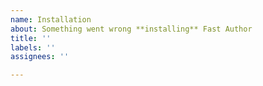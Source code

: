 ```yaml
---
name: Installation
about: Something went wrong **installing** Fast Author
title: ''
labels: ''
assignees: ''

---
```



